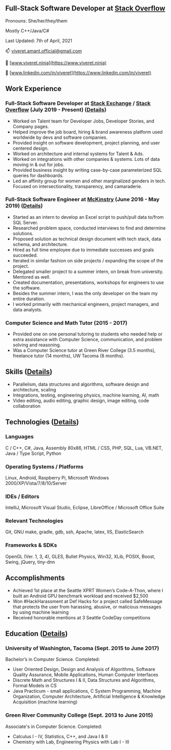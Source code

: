## Full-Stack Software Developer at [Stack Overflow](https://stackoverflow.com/)
Pronouns: She/her/they/them

Mostly C++/Java/C#

Last Updated: 7th of April, 2021

📫 [viveret.amant.official@gmail.com](mailto:viveret.amant.official@gmail.com)

🔗 [www.viveret.ninja](https://www.viveret.ninja)

💼 [www.linkedin.com/in/viveret](https://www.linkedin.com/in/viveret)

## Work Experience
### Full-Stack Software Developer at [Stack Exchange](https://stackexchange.com/) / [Stack Overflow](https://stackoverflow.com/) (July 2019 - Present) ([Details](stackoverflow.md))
- Worked on Talent team for Developer Jobs, Developer Stories, and Company pages.
- Helped improve the job board, hiring & brand awareness platform used worldwide by devs and software companies.
- Provided insight on software development, project planning, and user centered design.
- Worked on architecture and internal systems for Talent & Ads.
- Worked on integrations with other companies & systems. Lots of data moving in & out for jobs.
- Provided business insight by writing case-by-case parameterized SQL queries for dashboards.
- Led an affinity group for women and other marginalized genders in tech. Focused on intersectionality, transparency, and camaraderie.

### Full-Stack Software Engineer at [McKinstry](https://www.mckinstry.com/) (June 2016 - May 2019) ([Details](mckinstry.md))
- Started as an intern to develop an Excel script to push/pull data to/from SQL Server.
- Researched problem space, conducted interviews to find and determine solutions.
- Proposed solution as technical design document with tech stack, data schema, and architecture.
- Hired as full time employee due to immediate successes and goals succeeded.
- Iterated in similar fashion on side projects / expanding the scope of the project.
- Delegated smaller project to a summer intern, on break from university. Mentored as well.
- Created documentation, presentations, workshops for engineers to use the software.
- Besides the summer intern, I was the only developer on the team my entire duration.
- I worked primarily with mechanical engineers, project managers, and data analysts.

### Computer Science and Math Tutor (2015 - 2017)
- Provided one on one personal tutoring to students who needed help or extra assistance with Computer Science, communication, and problem solving and reasoning.
- Was a Computer Science tutor at Green River College (3.5 months), freelance tutor (14 months), UW Tacoma (8 months).

## Skills ([Details](proficiencies.md))
- Parallelism, data structures and algorithms, software design and architecture, scaling
- Integrations, testing, engineering physics, machine learning, AI, math
- Video editing, audio editing, graphic design, image editing, code collaboration

## Technologies ([Details](proficiencies.md))
### Languages
C / C++, C#, Java, Assembly 80x86, HTML / CSS, PHP, SQL, Lua, VB.NET, Java / Type Script, Python
### Operating Systems / Platforms
Linux, Android, Raspberry Pi, Microsoft Windows 2000/XP/Vista/7/8/10/Server
### IDEs / Editors
IntelliJ, Microsoft Visual Studio, Eclipse, LibreOffice / Microsoft Office Suite
### Relevant Technologies
Git, GNU make, gradle, gdb, ssh, Apache, latex, IIS, ElasticSearch
### Frameworks & SDKs
OpenGL (Ver. 1, 3, 4), GLES, Bullet Physics, Win32, XLib, POSIX, Boost, Swing, jQuery, tiny-dnn

## Accomplishments
- Achieved 1st place at the Seattle XPRT Women’s Code-A-Thon, where I built an Android GPU benchmark workload and received $2,500
- Won #HackHarassment at Def Hacks for a project called SafeMessage that protects the user from harassing, abusive, or malicious messages by using machine learning
- Received honorable mentions at 3 Seattle CodeDay competitions

## Education ([Details](education.md))
### University of Washington, Tacoma (Sept. 2015 to June 2017)
Bachelor’s in Computer Science. Completed:
- User Oriented Design, Design and Analysis of Algorithms, Software Quality Assurance, Mobile Applications, Human Computer Interfaces
- Discrete Math and Structures I & II, Data Structures and Algorithms, Formal Models in CS
- Java Practicum - small applications, C System Programming, Machine Organization, Computer Architecture, Artificial Intelligence & Knowledge Acquisition (machine learning)

### Green River Community College (Sept. 2013 to June 2015)
Associate's in Computer Science. Completed:
- Calculus I - IV, Statistics, C++, and Java I & II
- Chemistry with Lab, Engineering Physics with Lab I - III


<!--
**viveret/viveret** is a ✨ _special_ ✨ repository because its `README.md` (this file) appears on your GitHub profile.

todo:
- Showcase layout, different from list layout, but maybe similar (or uses conditional)
- Printable version of resume page (using media query)? Or business card with link?
- Books I've read, why I recommend, my reviews / notes
- pages from my previous site
  - Software
  - Freelancer (for hire?)
  - Artist // this might need custom layout
  - Tutoring & Mentoring
        does this go with freelancing?
        or is there another category for contract work?
        maybe one focuses on type of employment and one is about job duty
- work preferences
  - 100% remote (I primarily work at my residence)
  - 90% async workflow (8 hours or so of internet video calls every 2 weeks)?
  - Virtual tools for whiteboarding / ideation / design process
  - 100% covered insurance (no deductible)
  - Internet / home office stipend
  - Conference / learning resources stipend
  - If I have to travel, I can expense it and get an orca card
  - Basically Stack Overflow's benefits
  - Check notes on questions to ask
- mogai / lgbt lingo
-->
